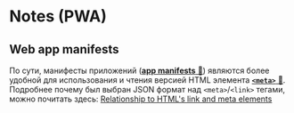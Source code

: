 # Notes (PWA)

## Web app manifests

По сути, манифесты приложений ([**app manifests** 📂](./topics/web-app-manifest/readme.md)) являются более удобной для использования и чтения версией HTML элемента [**`<meta>`** 📂](../core/html/topics/elements/doc-and-meta.md). Подробнее почему был выбран JSON формат над `<meta>`/`<link>` тегами, можно почитать здесь: [Relationship to HTML's link and meta elements](https://www.w3.org/TR/appmanifest/#relationship-to-html-s-link-and-meta-elements)
